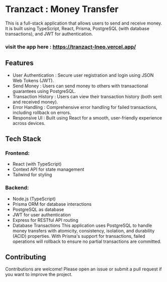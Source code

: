 # Tranzact : Money Transfer
This is a full-stack application that allows users to send and receive money. It is built using TypeScript, React, Prisma, PostgreSQL (with database transactions), and JWT for authentication.
### visit the app here : https://tranzact-lneo.vercel.app/
## Features
- User Authentication : Secure user registration and login using JSON Web Tokens (JWT).
- Send Money : Users can send money to others with transactional guarantees using PostgreSQL.
- Transaction History : Users can view their transaction history (both sent and received money).
- Error Handling : Comprehensive error handling for failed transactions, including rollback on errors.
- Responsive UI : Built using React for a smooth, user-friendly experience across devices.
## Tech Stack
### Frontend:
- React (with TypeScript)
- Context API for state management
- Tailwind for styling
### Backend:
- Node.js (TypeScript)
- Prisma ORM for database interactions
- PostgreSQL as database
- JWT for user authentication
- Express for RESTful API routing
- Database Transactions
This application uses PostgreSQL to handle money transfers with atomicity, consistency, isolation, and durability (ACID) properties. With Prisma's support for transactions, failed operations will rollback to ensure no partial transactions are committed.

## Contributing
Contributions are welcome! Please open an issue or submit a pull request if you want to improve the project.
